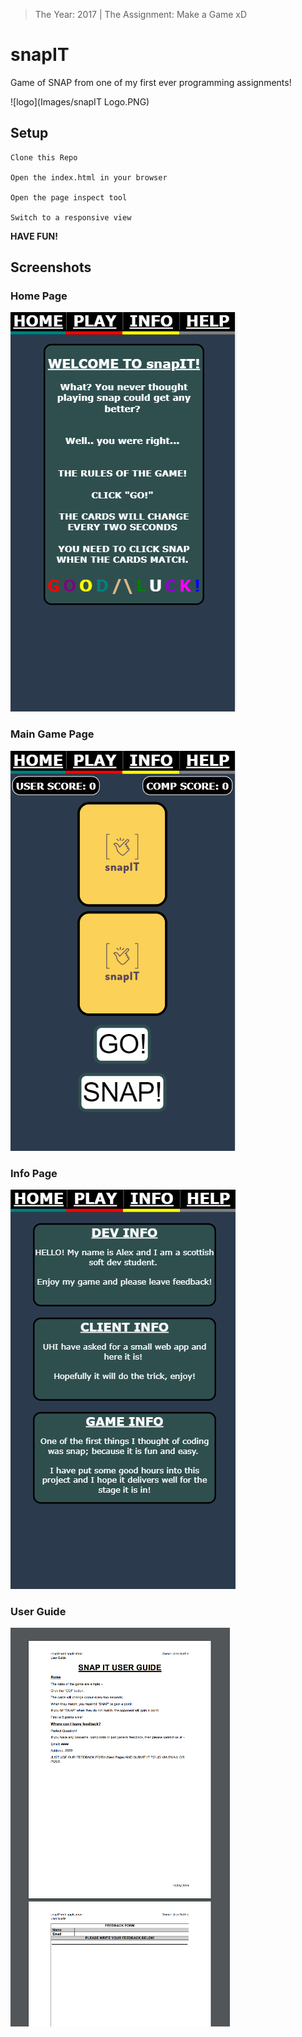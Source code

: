 > The Year: 2017 | The Assignment: Make a Game xD

# snapIT

Game of SNAP from one of my first ever programming assignments!

![logo](Images/snapIT Logo.PNG)

## Setup

```
Clone this Repo

Open the index.html in your browser

Open the page inspect tool

Switch to a responsive view
```

**HAVE FUN!**

## Screenshots

### **Home Page**

![Home Page](Screenshots/snapIT_home.PNG)

### **Main Game Page**

![Main Game Page](Screenshots/snapIT_game.PNG)

### **Info Page**

![Info Page](Screenshots/snapIT_info.PNG)

### **User Guide**

![User Guide](Screenshots/snapIT_help.PNG)